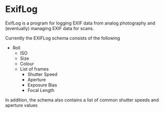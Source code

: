 # ExifLog

ExifLog is a program for logging EXIF data from analog photography and (eventually) managing EXIF data for scans.

Currently the EXIFLog schema consists of the following

- Roll
  - ISO
  - Size
  - Colour
  - List of frames
    - Shutter Speed
    - Aperture
    - Exposure Bias
    - Focal Length

In addition, the schema also contains a list of common shutter speeds and aperture values